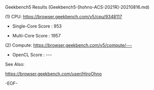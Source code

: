 
Geekbench5 Results (Geekbench5-[hohno-ACS-2021R]-20210816.md)

(1) CPU: https://browser.geekbench.com/v5/cpu/9348117

* Single-Core Score : 953

* Multi-Core Score  : 1957

(2) Compute: https://browser.geekbench.com/v5/compute/---

* OpenCL Score : ---

See Also:

https://browser.geekbench.com/user/HiroOhno

-EOF-
